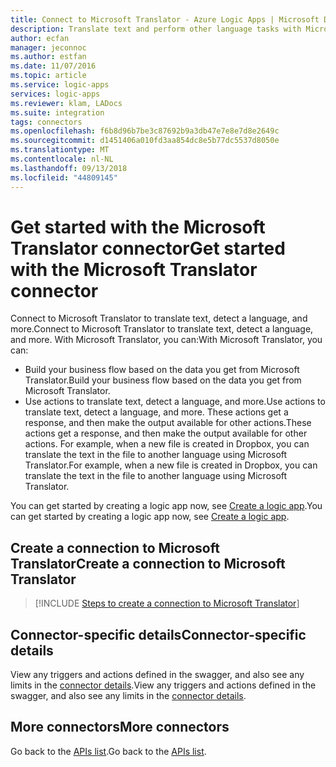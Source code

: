 ```yaml
---
title: Connect to Microsoft Translator - Azure Logic Apps | Microsoft Docs
description: Translate text and perform other language tasks with Microsoft Translator REST APIs and Azure Logic Apps
author: ecfan
manager: jeconnoc
ms.author: estfan
ms.date: 11/07/2016
ms.topic: article
ms.service: logic-apps
services: logic-apps
ms.reviewer: klam, LADocs
ms.suite: integration
tags: connectors
ms.openlocfilehash: f6b8d96b7be3c87692b9a3db47e7e8e7d8e2649c
ms.sourcegitcommit: d1451406a010fd3aa854dc8e5b77dc5537d8050e
ms.translationtype: MT
ms.contentlocale: nl-NL
ms.lasthandoff: 09/13/2018
ms.locfileid: "44809145"
---
```

# <a name="get-started-with-the-microsoft-translator-connector"></a><span data-ttu-id="50b5f-103">Get started with the Microsoft Translator connector</span><span class="sxs-lookup"><span data-stu-id="50b5f-103">Get started with the Microsoft Translator connector</span></span>
<span data-ttu-id="50b5f-104">Connect to Microsoft Translator to translate text, detect a language, and more.</span><span class="sxs-lookup"><span data-stu-id="50b5f-104">Connect to Microsoft Translator to translate text, detect a language, and more.</span></span> <span data-ttu-id="50b5f-105">With Microsoft Translator, you can:</span><span class="sxs-lookup"><span data-stu-id="50b5f-105">With Microsoft Translator, you can:</span></span> 

* <span data-ttu-id="50b5f-106">Build your business flow based on the data you get from Microsoft Translator.</span><span class="sxs-lookup"><span data-stu-id="50b5f-106">Build your business flow based on the data you get from Microsoft Translator.</span></span> 
* <span data-ttu-id="50b5f-107">Use actions to translate text, detect a language, and more.</span><span class="sxs-lookup"><span data-stu-id="50b5f-107">Use actions to translate text, detect a language, and more.</span></span> <span data-ttu-id="50b5f-108">These actions get a response, and then make the output available for other actions.</span><span class="sxs-lookup"><span data-stu-id="50b5f-108">These actions get a response, and then make the output available for other actions.</span></span> <span data-ttu-id="50b5f-109">For example, when a new file is created in Dropbox, you can translate the text in the file to another language using Microsoft Translator.</span><span class="sxs-lookup"><span data-stu-id="50b5f-109">For example, when a new file is created in Dropbox, you can translate the text in the file to another language using Microsoft Translator.</span></span>

<span data-ttu-id="50b5f-110">You can get started by creating a logic app now, see [Create a logic app](../logic-apps/quickstart-create-first-logic-app-workflow.md).</span><span class="sxs-lookup"><span data-stu-id="50b5f-110">You can get started by creating a logic app now, see [Create a logic app](../logic-apps/quickstart-create-first-logic-app-workflow.md).</span></span>

## <a name="create-a-connection-to-microsoft-translator"></a><span data-ttu-id="50b5f-111">Create a connection to Microsoft Translator</span><span class="sxs-lookup"><span data-stu-id="50b5f-111">Create a connection to Microsoft Translator</span></span>
> [!INCLUDE [Steps to create a connection to Microsoft Translator](../../includes/connectors-create-api-microsofttranslator.md)]
> 
> 

## <a name="connector-specific-details"></a><span data-ttu-id="50b5f-112">Connector-specific details</span><span class="sxs-lookup"><span data-stu-id="50b5f-112">Connector-specific details</span></span>

<span data-ttu-id="50b5f-113">View any triggers and actions defined in the swagger, and also see any limits in the [connector details](/connectors/microsofttranslator/).</span><span class="sxs-lookup"><span data-stu-id="50b5f-113">View any triggers and actions defined in the swagger, and also see any limits in the [connector details](/connectors/microsofttranslator/).</span></span>

## <a name="more-connectors"></a><span data-ttu-id="50b5f-114">More connectors</span><span class="sxs-lookup"><span data-stu-id="50b5f-114">More connectors</span></span>
<span data-ttu-id="50b5f-115">Go back to the [APIs list](apis-list.md).</span><span class="sxs-lookup"><span data-stu-id="50b5f-115">Go back to the [APIs list](apis-list.md).</span></span>
